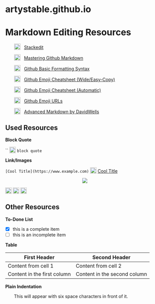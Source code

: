 # artystable.github.io

# Markdown Editing Resources

&nbsp;&nbsp;&nbsp;&nbsp;&nbsp;&nbsp; <a href="#" valign="bottom"><img src="https://stackedit.io/icons-c75a9472175cc17394ba6428d867fbcf/favicon-32x32.png" width="20px" valign="bottom"></a> &nbsp; [Stackedit](https://stackedit.io/app)

&nbsp;&nbsp;&nbsp;&nbsp;&nbsp;&nbsp; <a href="#" valign="bottom"><img src="https://github.githubassets.com/images/icons/emoji/unicode/1f4dd.png" width="20px" valign="bottom"></a> &nbsp; [Mastering Github Markdown](https://guides.github.com/features/mastering-markdown)

&nbsp;&nbsp;&nbsp;&nbsp;&nbsp;&nbsp; <a href="#" valign="bottom"><img src="https://github.githubassets.com/images/icons/emoji/unicode/1f524.png" width="20px" valign="bottom"></a> &nbsp; [Github Basic Formatting Syntax](https://help.github.com/en/articles/basic-writing-and-formatting-syntax)

&nbsp;&nbsp;&nbsp;&nbsp;&nbsp;&nbsp; <a href="#" valign="bottom"><img src="https://github.githubassets.com/images/icons/emoji/unicode/1f609.png" width="20px" valign="bottom"></a> &nbsp; [Github Emoji Cheatsheet (Wide/Easy-Copy)](https://www.webfx.com/tools/emoji-cheat-sheet/)

&nbsp;&nbsp;&nbsp;&nbsp;&nbsp;&nbsp; <a href="#" valign="bottom"><img src="https://github.githubassets.com/images/icons/emoji/unicode/1f606.png" width="20px" valign="bottom"></a> &nbsp; [Github Emoji Cheatsheet (Automatic)](https://github.com/ikatyang/emoji-cheat-sheet/blob/master/README.md)

&nbsp;&nbsp;&nbsp;&nbsp;&nbsp;&nbsp; <a href="#" valign="bottom"><img src="https://github.githubassets.com/images/icons/emoji/unicode/2693.png" width="20px" valign="bottom"></a> &nbsp; [Github Emoji URLs](https://api.github.com/emojis)

&nbsp;&nbsp;&nbsp;&nbsp;&nbsp;&nbsp; <a href="#" valign="bottom"><img src="https://github.githubassets.com/images/icons/emoji/unicode/1f60e.png" width="20px" valign="bottom"></a> &nbsp; [Advanced Markdown by DavidWells](https://github.com/DavidWells/advanced-markdown/blob/master/README.md)

## Used Resources

**Block Quote**

<span>``</span> <a href="#" valign="bottom"><img src="https://github.githubassets.com/images/icons/emoji/unicode/27a1.png" width="20px" valign="bottom"></a> `block quote`


**Link/Images**

`[Cool Title](https://www.example.com)` <a href="#" valign="bottom"><img src="https://github.githubassets.com/images/icons/emoji/unicode/27a1.png" width="20px" valign="bottom"></a> [Cool Title](https://www.example.com)

<p align="center"><a href="#"><img src="https://media.giphy.com/media/rY93u9tQbybks/source.gif"><a></p>

<a href="#"><img src="https://media.giphy.com/media/3o7aDfuOPVroMTRjig/source.gif" width="20px" valign="bottom"/><a>
<a href="#"><img src="http://octodex.github.com/images/dojocat.jpg" width="20px" valign="bottom"/><a>
<a href="#"><img src="https://github.com/favicon.ico" width="20px" valign="bottom"/><a>


## Other Resources

**To-Done List**

- [x] this is a complete item
- [ ] this is an incomplete item

**Table**

First Header | Second Header
------------ | -------------
Content from cell 1 | Content from cell 2
Content in the first column | Content in the second column

**Plain Indentation**

&nbsp;&nbsp;&nbsp;&nbsp;&nbsp;&nbsp; This will appear with six space characters in front of it.

